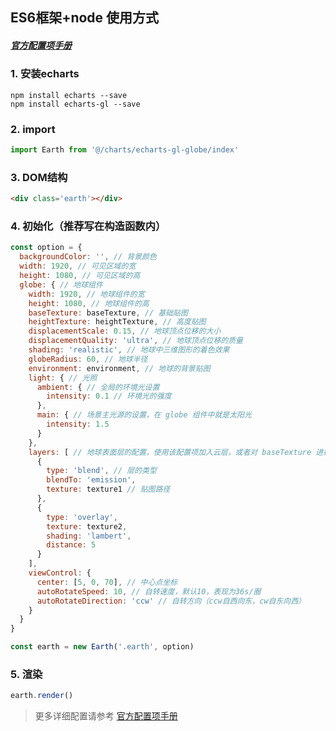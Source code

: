 ## ES6框架+node 使用方式

##### [官方配置项手册](http://echarts.baidu.com/option-gl.html#globe)

### 1. 安装echarts

```npm
npm install echarts --save
npm install echarts-gl --save
```
    
### 2. import

```javascript
import Earth from '@/charts/echarts-gl-globe/index'
```

### 3. DOM结构

```html
<div class='earth'></div>
```

### 4. 初始化（推荐写在构造函数内）

```javascript
const option = {
  backgroundColor: '', // 背景颜色
  width: 1920, // 可见区域的宽
  height: 1080, // 可见区域的高
  globe: { // 地球组件
    width: 1920, // 地球组件的宽
    height: 1080, // 地球组件的高
    baseTexture: baseTexture, // 基础贴图
    heightTexture: heightTexture, // 高度贴图
    displacementScale: 0.15, // 地球顶点位移的大小
    displacementQuality: 'ultra', // 地球顶点位移的质量
    shading: 'realistic', // 地球中三维图形的着色效果
    globeRadius: 60, // 地球半径
    environment: environment, // 地球的背景贴图
    light: { // 光照
      ambient: { // 全局的环境光设置
        intensity: 0.1 // 环境光的强度
      },
      main: { // 场景主光源的设置，在 globe 组件中就是太阳光
        intensity: 1.5
      }
    },
    layers: [ // 地球表面层的配置，使用该配置项加入云层，或者对 baseTexture 进行补充绘制出国家的轮廓等等
      {
        type: 'blend', // 层的类型
        blendTo: 'emission',
        texture: texture1 // 贴图路径
      },
      {
        type: 'overlay',
        texture: texture2,
        shading: 'lambert',
        distance: 5
      }
    ],
    viewControl: {
      center: [5, 0, 70], // 中心点坐标
      autoRotateSpeed: 10, // 自转速度，默认10，表现为36s/圈
      autoRotateDirection: 'ccw' // 自转方向（ccw自西向东，cw自东向西）
    }
  }
}

const earth = new Earth('.earth', option)
```

### 5. 渲染

```javascript
earth.render()
```

>
> 更多详细配置请参考
> [官方配置项手册](http://echarts.baidu.com/option-gl.html#globe)
>